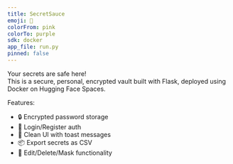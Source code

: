 ```yaml
---
title: SecretSauce
emoji: 🧂
colorFrom: pink
colorTo: purple
sdk: docker
app_file: run.py
pinned: false
---
```



Your secrets are safe here!  
This is a secure, personal, encrypted vault built with Flask, deployed using Docker on Hugging Face Spaces.

Features:
- 🔒 Encrypted password storage
- 🧠 Login/Register auth
- 🧼 Clean UI with toast messages
- 📦 Export secrets as CSV
- 🔁 Edit/Delete/Mask functionality
